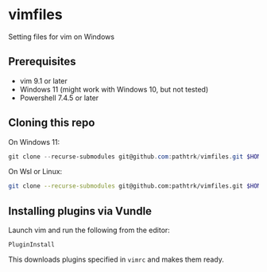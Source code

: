 # vimfiles
Setting files for vim on Windows

## Prerequisites

- vim 9.1 or later
- Windows 11 (might work with Windows 10, but not tested)
- Powershell 7.4.5 or later

## Cloning this repo

On Windows 11:

```powershell
git clone --recurse-submodules git@github.com:pathtrk/vimfiles.git $HOME\vimfiles  
```

On Wsl or Linux:

```bash
git clone --recurse-submodules git@github.com:pathtrk/vimfiles.git $HOME/.vim
```

## Installing plugins via Vundle

Launch vim and run the following from the editor: 

```
PluginInstall
```

This downloads plugins specified in `vimrc` and makes them ready.
